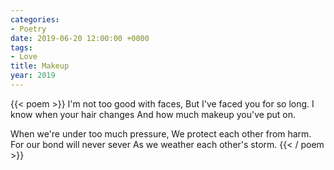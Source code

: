 ```yaml
---
categories:
- Poetry
date: 2019-06-20 12:00:00 +0000
tags:
- Love
title: Makeup
year: 2019
---
```

{{< poem >}}
I'm not too good with faces,
But I've faced you for so long.
I know when your hair changes
And how much makeup you've put on.

When we're under too much pressure,
We protect each other from harm.
For our bond will never sever
As we weather each other's storm.
{{< / poem >}}